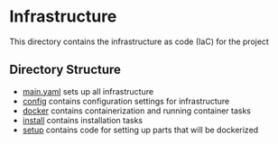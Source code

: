 # Infrastructure

This directory contains the infrastructure as code (IaC) for the project

## Directory Structure

- [main.yaml](./main.yaml) sets up all infrastructure
- [config](./config/) contains configuration settings for infrastructure
- [docker](./docker/) contains containerization and running container tasks
- [install](./install/) contains installation tasks
- [setup](./setup/) contains code for setting up parts that will be dockerized
